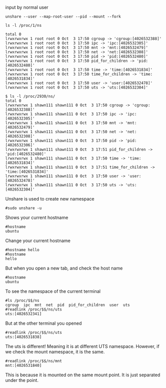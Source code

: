 
input by normal user
```
unshare --user --map-root-user --pid --mount --fork
```

```
ls -l /proc/1/ns
```

```
total 0
lrwxrwxrwx 1 root root 0 Oct  3 17:50 cgroup -> 'cgroup:[4026532388]'
lrwxrwxrwx 1 root root 0 Oct  3 17:50 ipc -> 'ipc:[4026532305]'
lrwxrwxrwx 1 root root 0 Oct  3 17:50 mnt -> 'mnt:[4026532479]'
lrwxrwxrwx 1 root root 0 Oct  3 17:50 net -> 'net:[4026532308]'
lrwxrwxrwx 1 root root 0 Oct  3 17:50 pid -> 'pid:[4026532480]'
lrwxrwxrwx 1 root root 0 Oct  3 17:50 pid_for_children -> 'pid:[4026532480]'
lrwxrwxrwx 1 root root 0 Oct  3 17:50 time -> 'time:[4026531834]'
lrwxrwxrwx 1 root root 0 Oct  3 17:50 time_for_children -> 'time:[4026531834]'
lrwxrwxrwx 1 root root 0 Oct  3 17:50 user -> 'user:[4026532478]'
lrwxrwxrwx 1 root root 0 Oct  3 17:50 uts -> 'uts:[4026532304]'
```

```
$ ls -l /proc/2930/ns/
total 0
lrwxrwxrwx 1 shawn111 shawn111 0 Oct  3 17:50 cgroup -> 'cgroup:[4026532388]'
lrwxrwxrwx 1 shawn111 shawn111 0 Oct  3 17:50 ipc -> 'ipc:[4026532305]'
lrwxrwxrwx 1 shawn111 shawn111 0 Oct  3 17:50 mnt -> 'mnt:[4026532479]'
lrwxrwxrwx 1 shawn111 shawn111 0 Oct  3 17:50 net -> 'net:[4026532308]'
lrwxrwxrwx 1 shawn111 shawn111 0 Oct  3 17:50 pid -> 'pid:[4026532306]'
lrwxrwxrwx 1 shawn111 shawn111 0 Oct  3 17:51 pid_for_children -> 'pid:[4026532480]'
lrwxrwxrwx 1 shawn111 shawn111 0 Oct  3 17:50 time -> 'time:[4026531834]'
lrwxrwxrwx 1 shawn111 shawn111 0 Oct  3 17:51 time_for_children -> 'time:[4026531834]'
lrwxrwxrwx 1 shawn111 shawn111 0 Oct  3 17:50 user -> 'user:[4026532478]'
lrwxrwxrwx 1 shawn111 shawn111 0 Oct  3 17:50 uts -> 'uts:[4026532304]'
```



Unshare is used to create new namespace
```
#sudo unshare -u
```

Shows your current hostname
```
#hostname
ubuntu
```

Change your current hostname
```
#hostname hello
#hostname
hello
```

But when you open a new tab, and check the host name
```
#hostname
ubuntu
```

To see the namespace of the current terminal
```
#ls /proc/$$/ns
cgroup  ipc  mnt  net  pid  pid_for_children  user  uts
#readlink /proc/$$/ns/uts
uts:[4026532341]
```

But at the other terminal you opened
```
#readlink /proc/$$/ns/uts
uts:[4026531838]
```
The uts is different!
Meaning it is at different UTS namespace.
However, if we check the mount namespace, it is the same.
```
#readlink /proc/$$/ns/mnt
mnt:[4026531840]
```
This is because it is mounted on the same mount point. It is just separated under the point.
